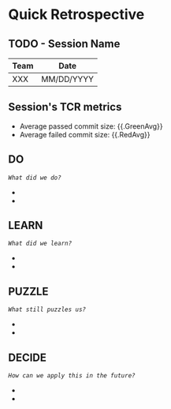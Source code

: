 # Quick Retrospective

## TODO - Session Name

| Team | Date       |
|------|------------|
| XXX  | MM/DD/YYYY |

## Session's TCR metrics

- Average passed commit size: {{.GreenAvg}}
- Average failed commit size: {{.RedAvg}}

## DO

_`What did we do?`_

-
-

## LEARN

_`What did we learn?`_

-
-

## PUZZLE

_`What still puzzles us?`_

-
-

## DECIDE

_`How can we apply this in the future?`_

-
-
